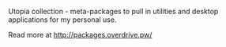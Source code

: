 Utopia collection - meta-packages to pull in utilities and desktop applications for my personal use.

Read more at http://packages.overdrive.pw/
